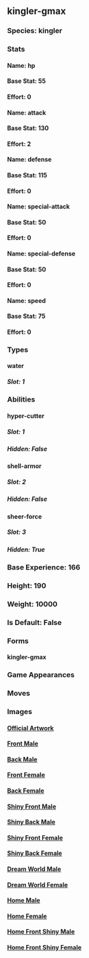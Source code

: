 ## kingler-gmax
### Species: kingler
### Stats
#### Name: hp
#### Base Stat: 55
#### Effort: 0
#### Name: attack
#### Base Stat: 130
#### Effort: 2
#### Name: defense
#### Base Stat: 115
#### Effort: 0
#### Name: special-attack
#### Base Stat: 50
#### Effort: 0
#### Name: special-defense
#### Base Stat: 50
#### Effort: 0
#### Name: speed
#### Base Stat: 75
#### Effort: 0
### Types
#### water
##### Slot: 1
### Abilities
#### hyper-cutter
##### Slot: 1
##### Hidden: False
#### shell-armor
##### Slot: 2
##### Hidden: False
#### sheer-force
##### Slot: 3
##### Hidden: True
### Base Experience: 166
### Height: 190
### Weight: 10000
### Is Default: False
### Forms
#### kingler-gmax
### Game Appearances
### Moves
### Images
#### [Official Artwork](https://raw.githubusercontent.com/PokeAPI/sprites/master/sprites/pokemon/other/official-artwork/10194.png)
#### [Front Male](https://raw.githubusercontent.com/PokeAPI/sprites/master/sprites/pokemon/10194.png)
#### [Back Male](https://raw.githubusercontent.com/PokeAPI/sprites/master/sprites/pokemon/back/10194.png)
#### [Front Female](None)
#### [Back Female](None)
#### [Shiny Front Male](https://raw.githubusercontent.com/PokeAPI/sprites/master/sprites/pokemon/shiny/10194.png)
#### [Shiny Back Male](https://raw.githubusercontent.com/PokeAPI/sprites/master/sprites/pokemon/back/10194.png)
#### [Shiny Front Female](None)
#### [Shiny Back Female](None)
#### [Dream World Male](None)
#### [Dream World Female](None)
#### [Home Male](https://raw.githubusercontent.com/PokeAPI/sprites/master/sprites/pokemon/other/home/10194.png)
#### [Home Female](None)
#### [Home Front Shiny Male](https://raw.githubusercontent.com/PokeAPI/sprites/master/sprites/pokemon/other/home/shiny/10194.png)
#### [Home Front Shiny Female](None)